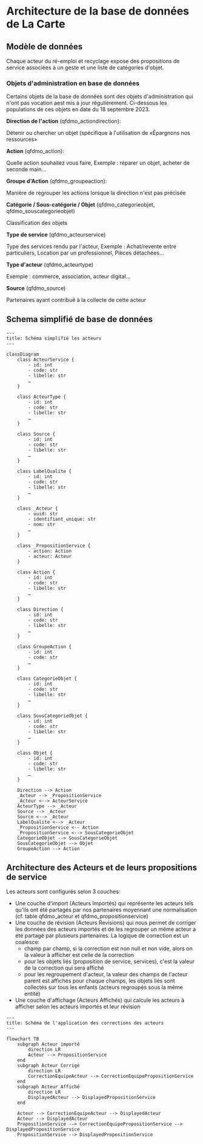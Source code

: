 # Architecture de la base de données de La Carte

## Modèle de données

Chaque acteur du ré-emploi et recyclage expose des propositions de service associées à un geste et une liste de catégories d'objet.

### Objets d'administration en base de données

Certains objets de la base de données sont des objets d'administration qui n'ont pas vocation aest mis à jour régulièrement. Ci-dessous les populations de ces objets en date du 18 septembre 2023.

**Direction de l'action** (qfdmo_actiondirection):

Détenir ou chercher un objet (spécifique à l'utilisation de «Épargnons nos ressources»

**Action** (qfdmo_action):

Quelle action souhaitez vous faire, Exemple : réparer un objet, acheter de seconde main…

**Groupe d'Action** (qfdmo_groupeaction):

Manière de regrouper les actions lorsque la direction n'est pas précisée

**Catégorie / Sous-catégorie / Objet** (qfdmo_categorieobjet, qfdmo_souscategorieobjet)

Classification des objets

**Type de service** (qfdmo_acteurservice)

Type des services rendu par l'acteur, Exemple : Achat/revente entre particuliers, Location par un professionnel, Pièces détachées…

**Type d'acteur** (qfdmo_acteurtype)

Exemple : commerce, association, acteur digital…

**Source** (qfdmo_source)

Partenaires ayant contribué à la collecte de cette acteur

## Schema simplifié de base de données

```mermaid
---
title: Schéma simplifié les acteurs
---

classDiagram
    class ActeurService {
        - id: int
        - code: str
        - libelle: str
        …
    }

    class ActeurType {
        - id: int
        - code: str
        - libelle: str
        …
    }

    class Source {
        - id: int
        - code: str
        - libelle: str
        …
    }

    class LabelQualite {
        - id: int
        - code: str
        - libelle: str
        …
    }

    class _Acteur {
        - uuid: str
        - identifiant_unique: str
        - nom: str
        …
    }

    class _PropositionService {
        - action: Action
        - acteur: Acteur
    }

    class Action {
        - id: int
        - code: str
        - libelle: str
        …
    }

    class Direction {
        - id: int
        - code: str
        - libelle: str
        …
    }

    class GroupeAction {
        - id: int
        - code: str
        …
    }

    class CategorieObjet {
        - id: int
        - code: str
        - libelle: str
        …
    }

    class SousCategorieObjet {
        - id: int
        - code: str
        - libelle: str
        …
    }

    class Objet {
        - id: int
        - code: str
        - libelle: str
        …
    }

    Direction --> Action
    _Acteur --> _PropositionService
    _Acteur <--> ActeurService
    ActeurType --> _Acteur
    Source --> _Acteur
    Source <--> _Acteur
    LabelQualite <--> _Acteur
    _PropositionService <-- Action
    _PropositionService <--> SousCategorieObjet
    CategorieObjet --> SousCategorieObjet
    SousCategorieObjet --> Objet
    GroupeAction --> Action
```

## Architecture des Acteurs et de leurs propositions de service

Les acteurs sont configurés selon 3 couches:

- Une couche d'import (Acteurs Importés) qui représente les acteurs tels qu'ils ont été partagés par nos partenaires moyennant une normalisation (cf. table qfdmo_acteur et qfdmo_propositionservice)
- Une couche de révision (Acteurs Revisions) qui nous permet de corriger les données des acteurs importés et de les regrouper un même acteur a été partagé par plusieurs partenaires. La logique de correction est un coalesce:
    - champ par champ, si la correction est non null et non vide, alors on la valeur à afficher est celle de la correction
    - pour les objets liés (proposition de service, services), c'est la valeur de la correction qui sera affiché
    - pour les regroupement d'acteur, la valeur des champs de l'acteur parent est affichés pour chaque champs, les objets liés sont collectés sur tous les enfants (acteurs regroupés sous la même entité)
- Une couche d'affichage (Acteurs Affichés) qui calcule les acteurs à afficher selon les acteurs importés et leur révision


```mermaid
---
title: Schéma de l'application des corrections des acteurs
---

flowchart TB
    subgraph Acteur importé
        direction LR
        Acteur --> PropositionService
    end
    subgraph Acteur Corrigé
        direction LR
        CorrectionEquipeActeur --> CorrectionEquipePropositionService
    end
    subgraph Acteur Affiché
        direction LR
        DisplayedActeur --> DisplayedPropositionService
    end

    Acteur --> CorrectionEquipeActeur --> DisplayedActeur
    Acteur --> DisplayedActeur
    PropositionService --> CorrectionEquipePropositionService --> DisplayedPropositionService
    PropositionService --> DisplayedPropositionService
```


